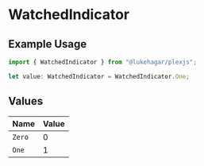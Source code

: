 # WatchedIndicator

## Example Usage

```typescript
import { WatchedIndicator } from "@lukehagar/plexjs";

let value: WatchedIndicator = WatchedIndicator.One;
```

## Values

| Name   | Value  |
| ------ | ------ |
| `Zero` | 0      |
| `One`  | 1      |